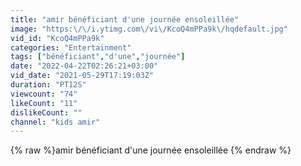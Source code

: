 ```yaml
---
title: "amir bénéficiant d'une journée ensoleillée"
image: "https:\/\/i.ytimg.com\/vi\/KcoQ4mPPa9k\/hqdefault.jpg"
vid_id: "KcoQ4mPPa9k"
categories: "Entertainment"
tags: ["bénéficiant","d'une","journée"]
date: "2022-04-22T02:26:21+03:00"
vid_date: "2021-05-29T17:19:03Z"
duration: "PT12S"
viewcount: "74"
likeCount: "11"
dislikeCount: ""
channel: "kids amir"
---
```

{% raw %}amir bénéficiant d'une journée ensoleillée {% endraw %}

